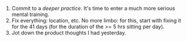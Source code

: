 1. Commit to a *deeper practice*. It's time to enter a much more serious mental training.
2. Fix everything: location, etc. No more limbo: for this, start with fixing it for the 41 days (for the duration of the >= 5 hrs sitting per day).
3. Jot down the product thoughts I had yesterday.
